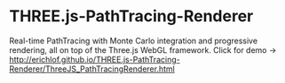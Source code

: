 # THREE.js-PathTracing-Renderer
Real-time PathTracing with Monte Carlo integration and progressive rendering, all on top of the Three.js WebGL framework.
Click for demo -> http://erichlof.github.io/THREE.js-PathTracing-Renderer/ThreeJS_PathTracingRenderer.html
